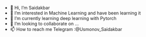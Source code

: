 - 👋 Hi, I’m Saidakbar
- 👀 I’m interested in Machine Learning and have been learning it
- 🌱 I’m currently learning deep learning with Pytorch 
- 💞️ I’m looking to collaborate on ...
- 📫 How to reach me Telegram :@Usmonov_Saidakbar

<!---
SaidakbarML/SaidakbarML is a ✨ special ✨ repository because its `README.md` (this file) appears on your GitHub profile.
You can click the Preview link to take a look at your changes.
--->
